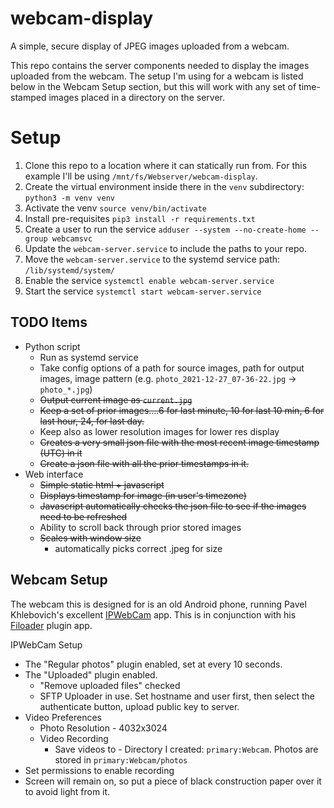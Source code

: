 # webcam-display
A simple, secure display of JPEG images uploaded from a webcam.

This repo contains the server components needed to display the images uploaded from the webcam. The setup I'm using for
a webcam is listed below in the Webcam Setup section, but this will work with any set of time-stamped images placed in 
a directory on the server.


# Setup

1.  Clone this repo to a location where it can statically run from. For this example I'll be using
`/mnt/fs/Webserver/webcam-display`. 
2.  Create the virtual environment inside there in the `venv` subdirectory: `python3 -m venv venv`
3.  Activate the venv `source venv/bin/activate`
4.  Install pre-requisites `pip3 install -r requirements.txt`
5.  Create a user to run the service `adduser --system --no-create-home --group webcamsvc`
6.  Update the `webcam-server.service` to include the paths to your repo.
7.  Move the `webcam-server.service` to the systemd service path:  `/lib/systemd/system/`
8.  Enable the service `systemctl enable webcam-server.service`
9.  Start the service `systemctl start webcam-server.service`

## TODO Items

*   Python script
    *   Run as systemd service
    *   Take config options of a path for source images, path for output images, image pattern 
        (e.g. `photo_2021-12-27_07-36-22.jpg` -> `photo_*.jpg`)
    *   ~~Output current image as `current.jpg`~~
    *   ~~Keep a set of prior images....6 for last minute, 10 for last 10 min, 6 for last hour, 24, for last day.~~
    *   Keep also as lower resolution images for lower res display
    *   ~~Creates a very small json file with the most recent image timestamp (UTC) in it~~
    *   ~~Create a json file with all the prior timestamps in it.~~
*   Web interface
    *   ~~Simple static html + javascript~~
    *   ~~Displays timestamp for image (in user's timezone)~~
    *   ~~Javascript automatically checks the json file to see if the images need to be refreshed~~
    *   Ability to scroll back through prior stored images
    *   ~~Scales with window size~~
        *  automatically picks correct .jpeg for size

## Webcam Setup

The webcam this is designed for is an old Android phone, running Pavel Khlebovich's excellent 
[IPWebCam](https://play.google.com/store/apps/details?id=com.pas.webcam&hl=en_US&gl=US) app. This is in conjunction 
with his [Filoader](https://play.google.com/store/apps/details?id=com.pas.ipwebcamftp&hl=en_US&gl=US) plugin app.

IPWebCam Setup

*   The "Regular photos" plugin enabled, set at every 10 seconds.
*   The "Uploaded" plugin enabled.
    *   "Remove uploaded files" checked
    *   SFTP Uploader in use. Set hostname and user first, then select the authenticate button, upload public key to
        server.
*   Video Preferences
    *   Photo Resolution - 4032x3024
    *   Video Recording
        *   Save videos to - Directory I created: `primary:Webcam`.  Photos are stored in `primary:Webcam/photos`
*   Set permissions to enable recording
*   Screen will remain on, so put a piece of black construction paper over it to avoid light from it.


